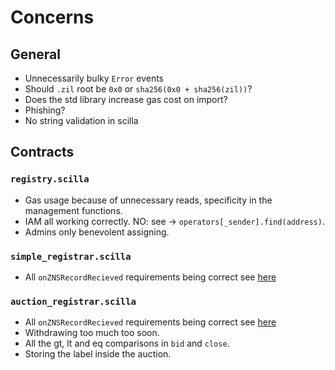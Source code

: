 # Concerns

## General

- Unnecessarily bulky `Error` events
- Should `.zil` root be `0x0` or `sha256(0x0 + sha256(zil))`?
- Does the std library increase gas cost on import?
- Phishing?
- No string validation in scilla

## Contracts

### `registry.scilla`

- Gas usage because of unnecessary reads, specificity in the management
  functions.
- IAM all working correctly. NO: see -> `operators[_sender].find(address)`.
- Admins only benevolent assigning.

### `simple_registrar.scilla`

- All `onZNSRecordRecieved` requirements being correct see [here](./REGISTRY.md)

### `auction_registrar.scilla`

- All `onZNSRecordRecieved` requirements being correct see [here](./REGISTRY.md)
- Withdrawing too much too soon.
- All the gt, lt and eq comparisons in `bid` and `close`.
- Storing the label inside the auction.
